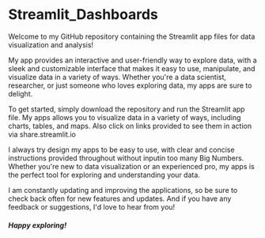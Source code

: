 # Streamlit_Dashboards
Welcome to my GitHub repository containing the Streamlit app files for data visualization and analysis!

My app provides an interactive and user-friendly way to explore data, with a sleek and customizable interface that makes it easy to use, manipulate, and visualize data in a variety of ways. Whether you're a data scientist, researcher, or just someone who loves exploring data, my apps are sure to delight.

To get started, simply download the repository and run the Streamlit app file. My apps allows you to visualize data in a variety of ways, including charts, tables, and maps. Also click on links provided to see them in action via share.streamlit.io

I always try design my apps to be easy to use, with clear and concise instructions provided throughout without inputin too many Big Numbers. Whether you're new to data visualization or an experienced pro, my apps is the perfect tool for exploring and understanding your data.

I am constantly updating and improving the applications, so be sure to check back often for new features and updates. And if you have any feedback or suggestions, I'd love to hear from you!

##### Happy exploring!
